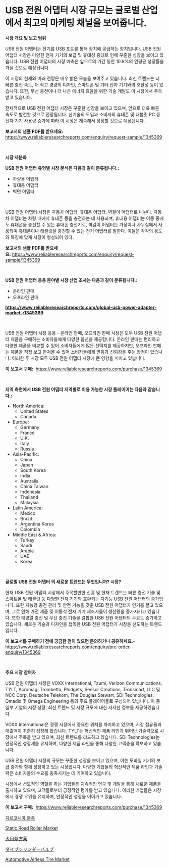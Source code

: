<p><h1>USB 전원 어댑터 시장 규모는 글로벌 산업에서 최고의 마케팅 채널을 보여줍니다.</h1></p><p><strong>시장 개요 및 보고 범위</strong></p>
<p><p>USB 전원 어댑터는 전기를 USB 포트를 통해 장치에 공급하는 장치입니다. USB 전원 어댑터 시장은 다양한 전자 기기의 보급 및 휴대성 증대로 인해 꾸준한 성장을 보이고 있습니다. USB 전원 어댑터의 시장 예측은 앞으로의 기간 동안 10.8%의 연평균 성장률을 가질 것으로 예상됩니다.</p><p>이 시장의 현재와 미래 전망은 매우 밝은 모습을 보여주고 있습니다. 최신 트렌드는 더 빠른 충전 속도, 더 작고 경량의 디자인, 스마트폰 및 기타 전자 기기와의 호환성 등이 있습니다. 또한, 무선 충전이나 더 나은 에너지 효율을 위한 기술 개발도 이 시장에서 주목받고 있습니다.</p><p>전체적으로 USB 전원 어댑터 시장은 꾸준한 성장을 보이고 있으며, 앞으로 더욱 빠른 속도로 발전할 것으로 전망됩니다. 신기술의 도입과 소비자의 휴대폰 및 태블릿 PC 등 전자 기기 사용량 증가에 따라 이 시장은 계속해서 성장할 것으로 예상됩니다.</p></p>
<p><strong>보고서의 샘플 PDF를 받으세요:</strong> <a href="https://www.reliableresearchreports.com/enquiry/request-sample/1345369">https://www.reliableresearchreports.com/enquiry/request-sample/1345369</a></p>
<p>&nbsp;</p>
<p><strong>시장 세분화</strong></p>
<p><strong>USB 전원 어댑터 유형별 시장 분석은 다음과 같이 분류됩니다.:</strong></p>
<p><ul><li>차량용 어댑터</li><li>휴대용 어댑터</li><li>벽면 어댑터</li></ul></p>
<p>&nbsp;</p>
<p><p>USB 전원 어댑터 시장은 자동차 어댑터, 휴대용 어댑터, 벽걸이 어댑터로 나뉜다. 자동차 어댑터는 차량 내에서 휴대폰 등을 충전하는 데 사용되며, 휴대용 어댑터는 이동 중에도 휴대폰을 충전할 수 있는 휴대폰 충전기로, 벽걸이 어댑터는 가정이나 사무실에서 사용되며 휴대폰이나 태블릿을 충전할 수 있는 전기 어댑터를 말한다. 이들은 각각의 용도와 특징에 맞게 시장이 형성되어 있다.</p></p>
<p><strong>보고서의 샘플 PDF를 받으세요:</strong>&nbsp;<a href="https://www.reliableresearchreports.com/enquiry/request-sample/1345369">https://www.reliableresearchreports.com/enquiry/request-sample/1345369</a></p>
<p>&nbsp;</p>
<p><strong> USB 전원 어댑터 응용 분야별 시장 산업 조사는 다음과 같이 분류됩니다.:</strong></p>
<p><ul><li>온라인 판매</li><li>오프라인 판매</li></ul></p>
<p><strong><a href="https://www.reliableresearchreports.com/global-usb-power-adapter-market-r1345369">https://www.reliableresearchreports.com/global-usb-power-adapter-market-r1345369</a></strong></p>
<p>&nbsp;</p>
<p><p>USB 전원 어댑터 시장 응용 - 온라인 판매, 오프라인 판매 시장은 모두 USB 전원 어댑터 제품을 구매하는 소비자들에게 다양한 옵션을 제공합니다. 온라인 판매는 편리하고 다양한 제품을 비교할 수 있어 소비자들에게 많은 선택지를 제공하지만, 오프라인 판매는 제품을 직접 보고 만져볼 수 있어 소비자들에게 믿음과 신뢰감을 주는 장점이 있습니다. 이러한 두 시장 모두 USB 전원 어댑터 시장에 큰 영향을 미치고 있습니다.</p></p>
<p><strong>이 보고서 구매:</strong>&nbsp; <a href="https://www.reliableresearchreports.com/purchase/1345369">https://www.reliableresearchreports.com/purchase/1345369</a></p>
<p>&nbsp;</p>
<p><strong>지역 측면에서 USB 전원 어댑터 지역별로 이용 가능한 시장 플레이어는 다음과 같습니다.:</strong></p>
<p><ul>
    <li>
        North America:
        <ul>
            <li>United States</li>
            <li>Canada</li>
        </ul>
    </li>
    <li>
        Europe:
        <ul>
            <li>Germany</li>
            <li>France</li>
            <li>U.K.</li>
            <li>Italy</li>
            <li>Russia</li>
        </ul>
    </li>
    <li>
        Asia-Pacific:
        <ul>
            <li>China</li>
            <li>Japan</li>
            <li>South Korea</li>
            <li>India</li>
            <li>Australia</li>
            <li>China Taiwan</li>
            <li>Indonesia</li>
            <li>Thailand</li>
            <li>Malaysia</li>
        </ul>
    </li>
    <li>
        Latin America:
        <ul>
            <li>Mexico</li>
            <li>Brazil</li>
            <li>Argentina Korea</li>
            <li>Colombia</li>
        </ul>
    </li>
    <li>
        Middle East & Africa:
        <ul>
            <li>Turkey</li>
            <li>Saudi</li>
            <li>Arabia</li>
            <li>UAE</li>
            <li>Korea</li>
        </ul>
    </li>
    </ul></p>
<p>&nbsp;</p>
<p><strong>글로벌 USB 전원 어댑터 의 새로운 트렌드는 무엇입니까? 시장?</strong></p>
<p><p>현재 USB 전원 어댑터 시장에서 주목할만한 신흥 및 현재 트렌드는 빠른 충전 기술 및 스마트폰 및 태블릿 등 다양한 전자 기기와 호환되는 다기능 USB 전원 어댑터의 증가입니다. 또한 지능형 충전 관리 및 안전 기능을 갖춘 USB 전원 어댑터가 인기를 끌고 있으며, 그로 인해 가전 제품 및 이동식 전자 기기 제조사들이 생산량을 증가시키고 있습니다. 또한 태양열 충전 및 무선 충전 기술을 결합한 USB 전원 어댑터의 수요도 증가하고 있습니다. 새로운 기술과 디자인을 접목한 USB 전원 어댑터가 시장을 선도하는 트렌드입니다.</p></p>
<p><strong>이 보고서를 구매하기 전에 궁금한 점이 있으면 문의하거나 공유하세요.</strong>- <a href="https://www.reliableresearchreports.com/enquiry/pre-order-enquiry/1345369">https://www.reliableresearchreports.com/enquiry/pre-order-enquiry/1345369</a></p>
<p>&nbsp;</p>
<p><strong>주요 시장 참여자</strong></p>
<p><p>USB 전원 어댑터 시장은 VOXX International, Tzumi, Verizon Communications, TYLT, Acromag, Trombetta, Phidgets, Sensor Creations, Tronsmart, LLC 및 NCC Corp, Deutsche Telekom, The Douglas Stewart, SDI Technologies, Qmadix 및 Omega Engineering 등의 주요 플레이어들로 구성되어 있습니다. 이 중 일부 기업의 시장 성장, 최신 트렌드 및 시장 규모에 대한 자세한 정보를 제공하겠습니다.</p><p>VOXX International은 경쟁 시장에서 중요한 위치를 차지하고 있으며, 시장 점유율과 매출액이 꾸준히 성장해 왔습니다. TYLT는 혁신적인 제품 라인과 뛰어난 기술력으로 시장에서 주목을 받고 있으며, 최신 트렌드를 리드하고 있습니다. SDI Technologies는 안정적인 성장세를 유지하며, 다양한 제품 라인을 통해 다양한 고객층을 확보하고 있습니다.</p><p>USB 전원 어댑터 시장의 규모는 꾸준한 성장을 보이고 있으며, 이는 모바일 기기의 보급 증가와 함께 성장하고 있는 시장입니다. 다양한 기업들의 혁신적인 제품 라인과 기술력은 소비자들의 수요를 충족시키는 데 기여하고 있습니다.</p><p>시장에서 선도적인 역할을 하는 기업들은 지속적인 연구 및 개발을 통해 새로운 제품을 출시하고 있으며, 고객들로부터 긍정적인 평가를 받고 있습니다. 이러한 기업들은 시장에서 경쟁 우위를 유지하며, 안정적인 성장을 이어가고 있습니다.</p></p>
<p><strong>이 보고서 구매:</strong>&nbsp;&nbsp;<a href="https://www.reliableresearchreports.com/purchase/1345369">https://www.reliableresearchreports.com/purchase/1345369</a></p>
<p><p><a href="https://medium.com/@munchkin678568/%EC%A7%80%EB%A5%B4%EC%BD%94%EB%8B%88%EC%95%84-%EB%B8%94%EB%A1%9D-%EC%8B%9C%EC%9E%A5-%EA%B7%9C%EB%AA%A8-%EB%B0%8F-%EC%8B%9C%EC%9E%A5-%ED%8A%B8%EB%A0%8C%EB%93%9C-2024%EB%85%84%EB%B6%80%ED%84%B0-2031%EB%85%84%EA%B9%8C%EC%A7%80%EC%9D%98-%EC%99%84%EC%A0%84%ED%95%9C-%EC%82%B0%EC%97%85-%EA%B0%9C%EC%9A%94-2ce1277a4fc6">지르코니아 블록</a></p><p><a href="https://github.com/changoleonlaverguenzanoexiste/Market-Research-Report-List-2/blob/main/static-road-roller-market.md">Static Road Roller Market</a></p><p><a href="https://github.com/one-cool-chick/Market-Research-Report-List-1/blob/main/184805822063.md">犬用処方薬</a></p><p><a href="https://medium.com/@isabeleterson7845/%E3%83%80%E3%82%A4%E3%83%96%E3%82%B7%E3%83%AA%E3%83%B3%E3%83%80%E3%83%BC%E3%83%90%E3%83%AB%E3%83%96%E5%B8%82%E5%A0%B4%E8%AA%BF%E6%9F%BB%E3%83%AC%E3%83%9D%E3%83%BC%E3%83%88-%E3%81%9D%E3%81%AE%E6%AD%B4%E5%8F%B2%E3%81%8A%E3%82%88%E3%81%B3%E4%BA%88%E6%B8%AC-2024%E5%B9%B4%E3%81%8B%E3%82%892031%E5%B9%B4%E3%81%BE%E3%81%A7-77bda8e52a07">ダイブシリンダーバルブ</a></p><p><a href="https://www.linkedin.com/pulse/automotive-airless-tire-market-size-share-global-analysis-report-8bzoe?trackingId=ENsBHen8yAgClnqFW3jCRg%3D%3D">Automotive Airless Tire Market</a></p></p>